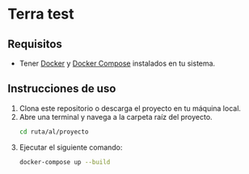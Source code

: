 # Terra test

## Requisitos

- Tener [Docker](https://docs.docker.com/get-docker/) y [Docker Compose](https://docs.docker.com/compose/install/) instalados en tu sistema.

## Instrucciones de uso

1. Clona este repositorio o descarga el proyecto en tu máquina local.
2. Abre una terminal y navega a la carpeta raíz del proyecto.
   ```bash
   cd ruta/al/proyecto
3. Ejecutar el siguiente comando:
   ```bash
   docker-compose up --build